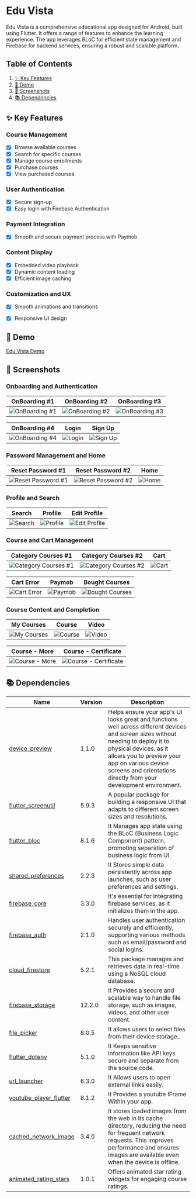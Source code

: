# Edu Vista
Edu Vista is a comprehensive educational app designed for Android, built using Flutter. It offers a range of features to enhance the learning experience. The app leverages BLoC for efficient state management and Firebase for backend services, ensuring a robust and scalable platform.

## Table of Contents
1. [✨ Key Features](#-key-features)
2. [📸 Demo](#-demo)
3. [📸 Screenshots](#-screenshots)
4. [📚 Dependencies](#-dependencies)

## ✨ Key Features

### Course Management
-   [x] Browse available courses
-   [x] Search for specific courses
-   [x] Manage course enrollments
-   [x] Purchase courses
-   [x] View purchased courses

### User Authentication
-   [x] Secure sign-up
-   [x] Easy login with Firebase Authentication

### Payment Integration
-   [x] Smooth and secure payment process with Paymob

### Content Display
-   [x] Embedded video playback
-   [x] Dynamic content loading
-   [x] Efficient image caching

### Customization and UX
-   [x] Smooth animations and transitions
-   [x] Responsive UI design



## 📸 Demo
[Edu Vista Demo](https://drive.google.com/drive/u/0/folders/1ctOTkt5xmhGO-bCRY0Cc-EnJ3IhvKti3)



## 📸 Screenshots
<!-- Variables -->
[onboarding]: assets/screenshots/onboarding.jpg 'OnBoarding #1'
[onboarding2]: assets/screenshots/onboarding2.jpg 'Onboarding #2'
[onboarding3]: assets/screenshots/onboarding3.jpg 'Onboarding #3'
[onboarding4]: assets/screenshots/onboarding4.jpg 'OnBoarding #4'
[login]: assets/screenshots/login.jpg 'Login'
[home]: assets/screenshots/home.jpg 'Home'
[search]: assets/screenshots/search.jpg 'Search'
[profile]: assets/screenshots/profile.jpg 'Profile'
[cart]: assets/screenshots/cart.jpg 'Cart'
[paymob]: assets/screenshots/paymob.jpg 'Paymob'
[course]: assets/screenshots/course.jpg 'Course'
[video]: assets/screenshots/video.jpg 'Video'
[certificate]: assets/screenshots/certificate.jpg 'Course - Certificate'
[sign up]: assets/screenshots/signup.jpg 'Sign Up'
[reset password]: assets/screenshots/resetpassword.jpg 'Reset Password #1'
[reset password2]: assets/screenshots/resetpassword2.jpg 'Reset Password #2'
[edit profile]: assets/screenshots/editprofile.jpg 'Edit Profile'
[category courses]: assets/screenshots/categorycourses.jpg 'Category Courses #1'
[category courses2]: assets/screenshots/categorycourses2.jpg 'Category Courses #2'
[cart error]: assets/screenshots/carterror.jpg 'Cart Error'
[bought courses]: assets/screenshots/boughtcourses.jpg 'Bought Courses'
[my courses]: assets/screenshots/mycourses.jpg 'My Courses'
[course more]: assets/screenshots/coursemore.jpg 'Course - More'

### Onboarding and Authentication

|      OnBoarding #1       |      OnBoarding #2      |      OnBoarding #3      |
| :---------------: | :-------------: | :---------------: |
| ![OnBoarding #1][onboarding] | ![OnBoarding #2][onboarding2] | ![OnBoarding #3][onboarding3] |

|        OnBoarding #4        |       Login       |      Sign Up      |
| :---------------------: | :-----------------: | :---------------: |
| ![OnBoarding #4][onboarding4] | ![Login][login] | ![Sign Up][sign up] |

### Password Management and Home

|      Reset Password #1       |      Reset Password #2       |      Home       |
| :---------------: | :---------------: | :---------------: |
| ![Reset Password #1][reset password] | ![Reset Password #2][reset password2] | ![Home][home] |

### Profile and Search

|        Search        |       Profile       |      Edit Profile      |
| :---------------------: | :-----------------: | :---------------: |
| ![Search][search] | ![Profile][profile] | ![Edit Profile][edit profile] |

### Course and Cart Management

|      Category Courses #1       |      Category Courses #2       |      Cart       |
| :---------------: | :---------------: | :---------------: |
| ![Category Courses #1][category courses] | ![Category Courses #2][category courses2] | ![Cart][cart] |

|        Cart Error       |       Paymob       |      Bought Courses      |
| :---------------------: | :-----------------: | :---------------: |
| ![Cart Error][cart error] | ![Paymob][paymob] | ![Bought Courses][bought courses] |

### Course Content and Completion

|      My Courses       |      Course       |      Video       |
| :---------------: | :---------------: | :---------------: |
| ![My Courses][my courses] | ![Course][course] | ![Video][video] |

|      Course - More      |      Course - Certificate      |
| :---------------: | :---------------: |
| ![Course - More][course more] | ![Course - Certificate][certificate] |



## 📚 Dependencies

| Name                                                                                  | Version       | Description                                                                                                                                                              |
| ------------------------------------------------------------------------------------- | ------------- | ------------------------------------------------------------------------------------------------------------------------------------------------------------------------ |
| [device_preview](https://pub.dev/packages/device_preview)                                             | 1.1.0        | Helps ensure your app's UI looks great and functions well across different devices and screen sizes without needing to deploy it to physical devices. as it allows you to preview your app on various device screens and orientations directly from your development environment.  |
| [flutter_screenutil](https://pub.dev/packages/flutter_screenutil)                                                 | 5.9.3       |  A popular package for building a responsive UI that adapts to different screen sizes and resolutions.                                                                                                                        |
| [flutter_bloc](https://pub.dev/packages/flutter_bloc)                                 | 8.1.6        | It Manages app state using the BLoC (Business Logic Component) pattern, promoting separation of business logic from UI.                                                                                                                                |
| [shared_preferences](https://pub.dev/packages/shared_preferences)                                     | 2.2.3       | It Stores simple data persistently across app launches, such as user preferences and settings.                                                                                                                                 |
| [firebase_core](https://pub.dev/packages/firebase_core)               | 3.3.0 | It's essential for integrating firebase services, as it initializes them in the app.                                                                                              |
| [firebase_auth](https://pub.dev/packages/firebase_auth)                                             | 2.1.0       |  Handles user authentication securely and efficiently, supporting various methods such as email/password and social logins.                                         |
| [cloud_firestore](https://pub.dev/packages/cloud_firestore)                                             | 5.2.1       |  This package manages and retrieves data in real-time using a NoSQL cloud database.                                         |
| [firebase_storage](https://pub.dev/packages/firebase_storage)                                             | 12.2.0       |  It Provides a secure and scalable way to handle file storage, such as images, videos, and other user content.                                       |
| [file_picker](https://pub.dev/packages/file_picker)               | 8.0.5 | It allows users to select files from their device storage..                                                                                              |
| [flutter_dotenv](https://pub.dev/packages/flutter_dotenv)                                             | 5.1.0      |  It Keeps sensitive information like API keys secure and separate from the source code.                                        |
| [url_launcher](https://pub.dev/packages/url_launcher)                                             | 6.3.0       |  It Allows users to open external links easily.                                         |
| [youtube_player_flutter](https://pub.dev/packages/youtube_player_flutter)                                             | 8.1.2      |  It Provides a youtube IFrame Within your app.                                        |
| [cached_network_image](https://pub.dev/packages/cached_network_image)                                           | 3.4.0         | It stores loaded images from the web in its cache directory, reducing the need for frequent network requests. This improves performance and ensures images are available even when the device is offline.                                                                                                                           | | [paymob_payment](https://pub.dev/packages/paymob_payment)                                           | 0.0.1+1        | Integrates Paymob’s payment gateway to handle transactions securely and efficiently.                                                                                                                           |
| [animated_rating_stars](https://pub.dev/packages/animated_rating_stars)                                           | 1.0.1       | Offers animated star rating widgets for engaging course ratings.                                                                                                                           |
